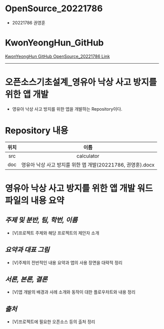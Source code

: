 # OpenSource_20221786
* 20221786 권영훈

# KwonYeongHun_GitHub
[KwonYeongHun GitHub OpenSource_20221786 Link](https://github.com/KwonYeongHun/OpenSource_20221786)

---
# 오픈소스기초설계_영유아 낙상 사고 방지를 위한 앱 개발
* 영유아 낙상 사고 방지를 위한 앱을 개발하는 Repository이다.

# Repository 내용
|위치|이름|
|:---:|:---:|
|src|calculator|
|doc|영유아 낙상 사고 방지를 위한 앱 개발(20221786, 권영훈).docx|

# 영유아 낙상 사고 방지를 위한 앱 개발 워드 파일의 내용 요약
## *주제 및 분반, 팀, 학번, 이름*
* [V]프로젝트 주제와 해당 프로젝트의 제안자 소개
## *요약과 대표 그림*
* [V]주제의 전반적인 내용 요약과 앱의 사용 장면을 대략적 정리
## *서론, 본론, 결론*
* [V]앱 개발의 배경과 사례 소개와 동작이 대한 플로우차트와 내용 정리
## *출처*
* [V]프로젝트에 필요한 오픈소스 등의 출처 정리
